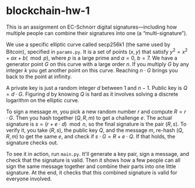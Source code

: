 # blockchain-hw-1

This is an assignment on  EC-Schnorr digital signatures—including how multiple people can combine their signatures into one (a “multi-signature”).

We use a specific elliptic curve called secp256k1 (the same used by Bitcoin), specified in `params.py`. It is a set of points $(x,y)$ that satisfy $y^2 = x^2 + ax+ b (\mod p)$, where $p$ is a large prime and $a=0$, $b=7$. We have a generator point $G$ on this curve with a large order $n$. If you multiply $G$ by any integer $k$ you get another point on this curve. Reaching $n \cdot G$ brings you back to the point at infinity.

A private key is just a random integer $d$ between 1 and $n-1$. Public key is $Q = d \cdot G$. Figuring $d$ by knowing $Q$ is hard as it involves solving a discrete logarithm on the elliptic curve.

To sign a message $m$, you pick a new random number $r$ and compute $R = r \cdot G$. Then you hash together $(Q, R, m)$ to get a challenge $e$. The actual signature is $s = (r + e \cdot d) \mod n$, so the final signature is the pair $(R, s)$. To verify it, you take $(R, s)$, the public key $Q$, and the message $m$, re-hash $(Q, R, m)$ to get the same $e$, and check if $s \cdot G = R + e \cdot Q$. If that holds, the signature checks out.

To see it in action, run `main.py`. It'll generate a key pair, sign a message, and check that the signature is valid. Then it shows how a few people can all sign the same message together and combine their parts into one little signature. At the end, it checks that this combined signature is valid for everyone involved.